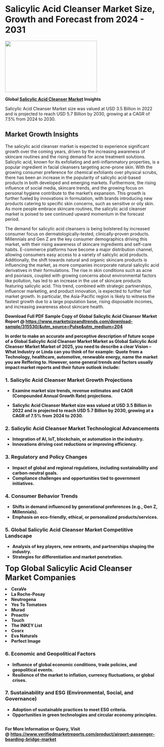 <H1>Salicylic Acid Cleanser Market Size, Growth and Forecast from 2024 - 2031</H1><img class="aligncenter size-medium wp-image-584254" src="https://thirdeyenews.in/wp-content/uploads/2024/09/Global-Market-Research-300x168.jpeg" alt="" width="300" height="168" /><p><strong>Global&nbsp;<a href="https://www.marketsizeandtrends.com/download-sample/315530/&amp;utm_source=Pulse&amp;utm_medium=204">Salicylic Acid Cleanser Market</a> Insights</strong></p><p>Salicylic Acid Cleanser Market size was valued at USD 3.5 Billion in 2022 and is projected to reach USD 5.7 Billion by 2030, growing at a CAGR of 7.5% from 2024 to 2030.</p><p><h2>Market Growth Insights</h2> <p>The salicylic acid cleanser market is expected to experience significant growth over the coming years, driven by the increasing awareness of skincare routines and the rising demand for acne treatment solutions. Salicylic acid, known for its exfoliating and anti-inflammatory properties, is a popular ingredient in facial cleansers targeting acne-prone skin. With the growing consumer preference for chemical exfoliants over physical scrubs, there has been an increase in the popularity of salicylic acid-based products in both developed and emerging markets. Furthermore, the rising influence of social media, skincare trends, and the growing focus on personal hygiene contribute to the market’s expansion. This growth is further fueled by innovations in formulation, with brands introducing new products catering to specific skin concerns, such as sensitive or oily skin. As more people embrace skincare routines, the salicylic acid cleanser market is poised to see continued upward momentum in the forecast period.</p> <p><strong></strong></p> <p>The demand for salicylic acid cleansers is being bolstered by increased consumer focus on dermatologically-tested, clinically-proven products. Millennials and Gen Z are the key consumer demographics driving this market, with their rising awareness of skincare ingredients and self-care habits. E-commerce platforms have become a major distribution channel, allowing consumers easy access to a variety of salicylic acid products. Additionally, the shift towards natural and organic skincare products is influencing the market, as more companies incorporate natural salicylic acid derivatives in their formulations. The rise in skin conditions such as acne and psoriasis, coupled with growing concerns about environmental factors like pollution, has led to an increase in the use of skincare products featuring salicylic acid. This trend, combined with strategic partnerships, influencer marketing, and product innovation, is expected to further fuel market growth. In particular, the Asia-Pacific region is likely to witness the fastest growth due to a large population base, rising disposable incomes, and increasing awareness about skincare health. <p><strong></p><p><span class=""><strong>Download Full PDF Sample Copy of Global Salicylic Acid Cleanser Market Report</strong> @ <a href="https://www.marketsizeandtrends.com/download-sample/315530/&amp;utm_source=Pulse&amp;utm_medium=204" target="_blank">https://www.marketsizeandtrends.com/download-sample/315530/&amp;utm_source=Pulse&amp;utm_medium=204</a></span></p><p>In order to make an accurate and perceptive description of future scope of a Global&nbsp;Salicylic Acid Cleanser Market Market as Global&nbsp;Salicylic Acid Cleanser Market Market of 2025, you need to describe a clear Vision &ndash; What Industry or Linda can you think of for example: Quote from a Technology, healthcare, automotive, renewable energy, name the market you are Reffering to. However, some general trends and factors usually impact market reports and their future outlook include:</p><h3>1.&nbsp;<strong>Salicylic Acid Cleanser Market Growth Projections</strong></h3><ul><li>Examine market size trends, revenue estimates and CAGR (Compounded Annual Growth Rate) projections.</li><li><p>Salicylic Acid Cleanser Market size was valued at USD 3.5 Billion in 2022 and is projected to reach USD 5.7 Billion by 2030, growing at a CAGR of 7.5% from 2024 to 2030.</p></li></ul><h3>2.&nbsp;<strong>Salicylic Acid Cleanser Market Technological Advancements</strong></h3><ul><li>Integration of AI, IoT, blockchain, or automation in the industry.</li><li>Innovations driving cost reductions or improving efficiency.</li></ul><h3>3.&nbsp;<strong>Regulatory and Policy Changes</strong></h3><ul><li>Impact of global and regional regulations, including sustainability and carbon-neutral goals.</li><li>Compliance challenges and opportunities tied to government initiatives.</li></ul><h3>4.&nbsp;<strong>Consumer Behavior Trends</strong></h3><ul><li>Shifts in demand influenced by generational preferences (e.g., Gen Z, Millennials).</li><li>Emphasis on eco-friendly, ethical, or personalized products/services.</li></ul><h3>5.&nbsp;<strong>Global Salicylic Acid Cleanser Market Competitive Landscape</strong></h3><ul><li>Analysis of key players, new entrants, and partnerships shaping the industry.</li><li>Strategies for differentiation and market penetration.</li></ul><p data-pm-slice="1 1 []"><span style="color: inherit; font-family: inherit; font-size: 25px;">Top Global Salicylic Acid Cleanser Market Companies</span></p><div class="" data-test-id=""><p><li>CeraVe</li><li> La Roche-Posay</li><li> Neutrogena</li><li> Yes To Tomatoes</li><li> Murad</li><li> Proactiv</li><li> Touch</li><li> The INKEY List</li><li> Cosrx</li><li> Eva Naturals</li><li> Perfect Image</li></p></div><h3>6.&nbsp;<strong>Economic and Geopolitical Factors</strong></h3><ul><li>Influence of global economic conditions, trade policies, and geopolitical events.</li><li>Resilience of the market to inflation, currency fluctuations, or global crises.</li></ul><h3>7.&nbsp;<strong>Sustainability and ESG (Environmental, Social, and Governance)</strong></h3><ul><li>Adoption of sustainable practices to meet ESG criteria.</li><li>Opportunities in green technologies and circular economy principles.</li></ul><h2><strong style="font-size: 14px;">For More Information or Query, Visit @&nbsp;</strong><a style="background-color: #ffffff; font-size: 14px;" href="https://www.marketsizeandtrends.com/report/salicylic-acid-cleanser-market/" target="_blank">https://www.verifiedmarketreports.com/product/airport-passenger-boarding-bridge-market</a></h2>
